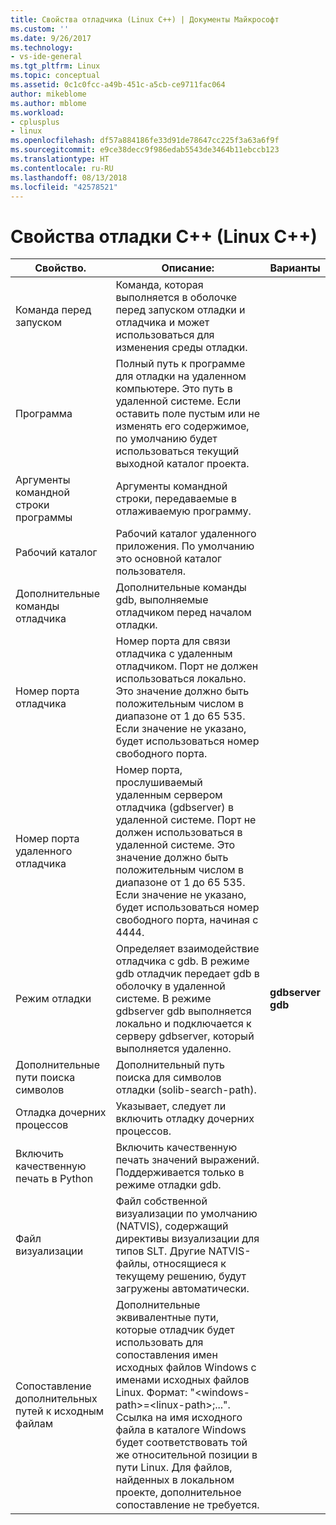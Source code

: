 ```yaml
---
title: Свойства отладчика (Linux C++) | Документы Майкрософт
ms.custom: ''
ms.date: 9/26/2017
ms.technology:
- vs-ide-general
ms.tgt_pltfrm: Linux
ms.topic: conceptual
ms.assetid: 0c1c0fcc-a49b-451c-a5cb-ce9711fac064
author: mikeblome
ms.author: mblome
ms.workload:
- cplusplus
- linux
ms.openlocfilehash: df57a884186fe33d91de78647cc225f3a63a6f9f
ms.sourcegitcommit: e9ce38decc9f986edab5543de3464b11ebccb123
ms.translationtype: HT
ms.contentlocale: ru-RU
ms.lasthandoff: 08/13/2018
ms.locfileid: "42578521"
---
```

# <a name="c-debugging-properties-linux-c"></a>Свойства отладки C++ (Linux C++)

Свойство. | Описание: | Варианты
--- | ---| ---
Команда перед запуском | Команда, которая выполняется в оболочке перед запуском отладки и отладчика и может использоваться для изменения среды отладки.
Программа | Полный путь к программе для отладки на удаленном компьютере. Это путь в удаленной системе. Если оставить поле пустым или не изменять его содержимое, по умолчанию будет использоваться текущий выходной каталог проекта.
Аргументы командной строки программы | Аргументы командной строки, передаваемые в отлаживаемую программу.
Рабочий каталог | Рабочий каталог удаленного приложения. По умолчанию это основной каталог пользователя.
Дополнительные команды отладчика | Дополнительные команды gdb, выполняемые отладчиком перед началом отладки.
Номер порта отладчика | Номер порта для связи отладчика с удаленным отладчиком. Порт не должен использоваться локально. Это значение должно быть положительным числом в диапазоне от 1 до 65 535. Если значение не указано, будет использоваться номер свободного порта.
Номер порта удаленного отладчика | Номер порта, прослушиваемый удаленным сервером отладчика (gdbserver) в удаленной системе. Порт не должен использоваться в удаленной системе. Это значение должно быть положительным числом в диапазоне от 1 до 65 535. Если значение не указано, будет использоваться номер свободного порта, начиная с 4444.
Режим отладки | Определяет взаимодействие отладчика с gdb. В режиме gdb отладчик передает gdb в оболочку в удаленной системе. В режиме gdbserver gdb выполняется локально и подключается к серверу gdbserver, который выполняется удаленно. | **gdbserver**<br>**gdb**<br>
Дополнительные пути поиска символов | Дополнительный путь поиска для символов отладки (solib-search-path).
Отладка дочерних процессов | Указывает, следует ли включить отладку дочерних процессов.
Включить качественную печать в Python | Включить качественную печать значений выражений. Поддерживается только в режиме отладки gdb.
Файл визуализации | Файл собственной визуализации по умолчанию (NATVIS), содержащий директивы визуализации для типов SLT. Другие NATVIS-файлы, относящиеся к текущему решению, будут загружены автоматически.
Сопоставление дополнительных путей к исходным файлам | Дополнительные эквивалентные пути, которые отладчик будет использовать для сопоставления имен исходных файлов Windows с именами исходных файлов Linux. Формат: "\<windows-path>=\<linux-path>;...". Ссылка на имя исходного файла в каталоге Windows будет соответствовать той же относительной позиции в пути Linux. Для файлов, найденных в локальном проекте, дополнительное сопоставление не требуется.
